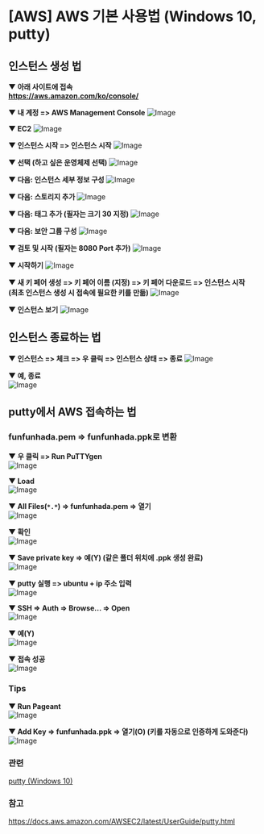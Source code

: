 # [AWS] AWS 기본 사용법 (Windows 10, putty)

## 인스턴스 생성 법

**▼ 아래 사이트에 접속<br>https://aws.amazon.com/ko/console/**  

**▼ 내 계정 => AWS Management Console**
![Image](https://user-images.githubusercontent.com/28629625/74021679-4dcc7100-49df-11ea-95e8-47ae2c3c6664.png)

**▼ EC2**
![Image](https://user-images.githubusercontent.com/28629625/74021249-90417e00-49de-11ea-8dd1-8ea3f493ec5b.png)

**▼ 인스턴스 시작 => 인스턴스 시작**
![Image](https://user-images.githubusercontent.com/28629625/74021300-a2bbb780-49de-11ea-8972-751bd9f37ba4.png)

**▼ 선택 (하고 싶은 운영체제 선택)**
![Image](https://user-images.githubusercontent.com/28629625/74021308-a64f3e80-49de-11ea-9042-20967d445a59.png)

**▼ 다음: 인스턴스 세부 정보 구성**
![Image](https://user-images.githubusercontent.com/28629625/74021315-a8190200-49de-11ea-8656-d866f42254d6.png)

**▼ 다음: 스토리지 추가**
![Image](https://user-images.githubusercontent.com/28629625/74021319-ab13f280-49de-11ea-9d5a-d45af6ce61b0.png)

**▼ 다음: 태그 추가 (필자는 크기 30 지정)**
![Image](https://user-images.githubusercontent.com/28629625/74021325-ae0ee300-49de-11ea-99eb-d22efebcb327.png)

**▼ 다음: 보안 그룹 구성**
![Image](https://user-images.githubusercontent.com/28629625/74021332-b0713d00-49de-11ea-8695-9df14a988c49.png)

**▼ 검토 및 시작 (필자는 8080 Port 추가)**
![Image](https://user-images.githubusercontent.com/28629625/74021336-b2d39700-49de-11ea-97dc-1414b9c941db.png)

**▼ 시작하기**
![Image](https://user-images.githubusercontent.com/28629625/74021343-b535f100-49de-11ea-9553-38b0d583d289.png)

**▼ 새 키 페어 생성 => 키 페어 이름 (지정) => 키 페어 다운로드 => 인스턴스 시작**
**<br>(최초 인스턴스 생성 시 접속에 필요한 키를 만듦)** 
![Image](https://user-images.githubusercontent.com/28629625/74021351-b7984b00-49de-11ea-9c52-e2c7b406d057.png)

**▼ 인스턴스 보기**
![Image](https://user-images.githubusercontent.com/28629625/74021359-ba933b80-49de-11ea-9690-f3f55d42170c.png)

## 인스턴스 종료하는 법

**▼ 인스턴스 => 체크 => 우 클릭 => 인스턴스 상태 => 종료** 
![Image](https://user-images.githubusercontent.com/28629625/74021365-bebf5900-49de-11ea-93cd-bc23365c0459.png)

**▼ 예, 종료**  
![Image](https://user-images.githubusercontent.com/28629625/74021372-c252e000-49de-11ea-8b20-143fc614ae86.png)

## putty에서 AWS 접속하는 법

### funfunhada.pem => funfunhada.ppk로 변환

**▼ 우 클릭 => Run PuTTYgen**  
![Image](https://user-images.githubusercontent.com/28629625/74033666-02738c00-49fa-11ea-8e4c-27e67da36963.png)

**▼ Load**   
![Image](https://user-images.githubusercontent.com/28629625/74033673-06071300-49fa-11ea-9a23-01f442b69b1f.png)

**▼ All Files(`*.*`) => funfunhada.pem => 열기**  
![Image](https://user-images.githubusercontent.com/28629625/74033682-0a333080-49fa-11ea-9c0d-bed115d1c769.png)

**▼ 확인**  
![Image](https://user-images.githubusercontent.com/28629625/74033687-0d2e2100-49fa-11ea-8d7c-8116dfecaff0.png)

**▼ Save private key => 예(Y) (같은 폴더 위치에 .ppk 생성 완료)**   
![Image](https://user-images.githubusercontent.com/28629625/74033696-11f2d500-49fa-11ea-8cd3-d0d5203cd4c2.png)

**▼ putty 실행 => ubuntu + ip 주소 입력**  
![Image](https://user-images.githubusercontent.com/28629625/74033705-15865c00-49fa-11ea-8aca-e827a130f922.png)

**▼ SSH => Auth => Browse... => Open**  
![Image](https://user-images.githubusercontent.com/28629625/74033708-17e8b600-49fa-11ea-9ba1-f96713e1a53b.png)

**▼ 예(Y)**  
![Image](https://user-images.githubusercontent.com/28629625/74033711-1b7c3d00-49fa-11ea-8b78-f619a30d986d.png)

**▼ 접속 성공**  
![Image](https://user-images.githubusercontent.com/28629625/74033715-1e772d80-49fa-11ea-8565-0f971b37b181.png)

### Tips

**▼ Run Pageant**  
![Image](https://user-images.githubusercontent.com/28629625/74033724-220ab480-49fa-11ea-91b0-fe4447693be4.png)

**▼ Add Key => funfunhada.ppk => 열기(O) (키를 자동으로 인증하게 도와준다)**  
![Image](https://user-images.githubusercontent.com/28629625/74033733-259e3b80-49fa-11ea-802e-7b23a0b93bd3.png)




### 관련 
[putty (Windows 10)](https://blog.naver.com/kjhkjh0929/221776472229)

### 참고 
https://docs.aws.amazon.com/AWSEC2/latest/UserGuide/putty.html

